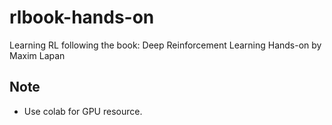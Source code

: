 # rlbook-hands-on
Learning RL following the book: Deep Reinforcement Learning Hands-on by Maxim Lapan

## Note
- Use colab for GPU resource.

